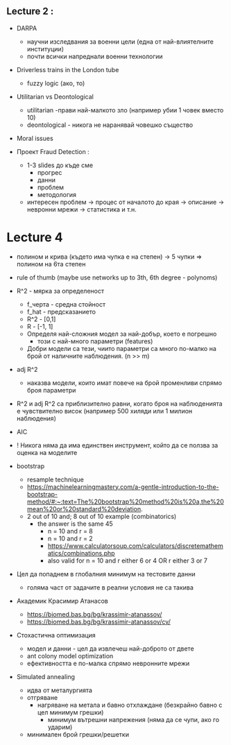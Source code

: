
## Lecture 2 :

- DARPA
	- научни изследвания за военни цели (една от най-влиятелните институции)
	- почти всички напреднали военни технологии
	
- Driverless trains in the London tube
	- fuzzy logic (ако, то)
- Utilitarian vs Deontological
	- utilitarian -прави най-малкото зло (например убии 1 човек вместо 10)
	- deontological - никога не наранявай човешко същество
- Moral issues

- Проект Fraud Detection :
	- 1-3 slides до къде сме 
		- прогрес 
		- данни
		- проблeм
		- методология
	- интересен проблем -> процес от началото до края -> описание -> невронни мрежи -> статистика и т.н.

# Lecture 4

- полином и крива (където има чупка е на степен) -> 5 чупки => полином на 6та степен
- rule of thumb (maybe use networks up to 3th, 6th degree - polynoms)

- R^2 - мярка за определеност
	- f_черта - средна стойност
	- f_hat - предсказанието
	- R^2 - [0,1]
	- R - [-1, 1]
	- Определя най-сложния модел за най-добър, което е погрешно
		- този с най-много параметри (features)
	- Добри модели са тези, чиито параметри са много по-малко на брой от наличните наблюдения. (n >> m)
- adj R^2 
	- наказва модели, които имат повече на брой променливи спрямо броя параметри
- R^2 и adj R^2 са приблизително равни, когато броя на наблюденията е чувствително висок (например 500 хиляди или 1 милион наблюдения)
- AIC
- ! Никога няма да има единствен инструмент, който да се ползва за оценка на моделите 
- bootstrap
	- resample technique
	- https://machinelearningmastery.com/a-gentle-introduction-to-the-bootstrap-method/#:~:text=The%20bootstrap%20method%20is%20a,the%20mean%20or%20standard%20deviation.
	- 2 out of 10 and; 8 out of 10 example (combinatorics)
		- the answer is the same 45
			- n = 10 and r = 8
			- n = 10 and r = 2
			- https://www.calculatorsoup.com/calculators/discretemathematics/combinations.php
			- also valid for n = 10 and r either 6 or 4 OR r either 3 or 7
- Цел да попаднем в глобалния минимум на тестовите данни
	- голяма част от задачите в реални условия не са такива
- Академик Красимир Атанасов
	- https://biomed.bas.bg/bg/krassimir-atanassov/
	- https://biomed.bas.bg/bg/krassimir-atanassov/cv/


- Стохастична оптимизация
	- модел и данни - цел да извлечеш най-доброто от двете
	- ant colony model optimization
	- ефективността е по-малка спрямо невронните мрежи
- Simulated annealing
	- идва от металургията
	- отгряване 
		- нагряване на метала и бавно отхлаждане (безкрайно бавно с цел минимум грешки)
			- минимум вътрешни напрежения (няма да се чупи, ако го ударим)
	- минимален брой грешки/решетки